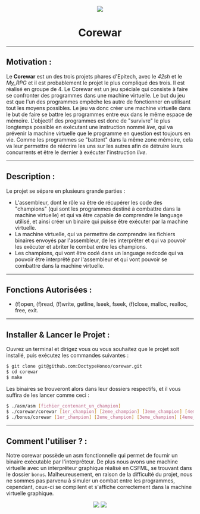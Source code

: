 <p align="center">
  <img src="https://user-images.githubusercontent.com/91092610/174615108-3cec8941-9969-4ee5-aca0-440e9d2becee.png"/>
</p>
<h1 align="center">
   Corewar
</h1>

---

## Motivation : 

Le **Corewar** est un des trois projets phares d'Epitech, avec le *42sh* et le *My_RPG* et il est probablement le projet le plus compliqué des trois. Il est réalisé en groupe de 4.
Le Corewar est un jeu spéciale qui consiste à faire se confronter des programmes dans une machine virtuelle. Le but du jeu est que l'un des programmes empêche les autre de fonctionner en utilisant tout les moyens possibles. 
Le jeu va donc créer une machine virtuelle dans le but de faire se battre les programmes entre eux dans le même espace de mémoire. L'objectif des programmes est donc de "survivre" le plus longtemps possible en exécutant une instruction nommé *live*, qui va prévenir la machine virtuelle que le programme en question est toujours en vie. Comme les programmes se "battent" dans la même zone mémoire, cela va leur permettre de réécrire les uns sur les autres afin de détruire leurs concurrents et être le dernier à exécuter l'instruction *live*.

---

## Description :

Le projet se sépare en plusieurs grande parties : 
- L'assembleur, dont le rôle va être de récupérer les code des "champions" (qui sont les programmes destiné à combattre dans la machine virtuelle) et qui va être capable de comprendre le language utilisé, et ainsi créer un binaire qui puisse être exécuter par la machine virtuelle.
- La machine virtuelle, qui va permettre de comprendre les fichiers binaires envoyés par l'assembleur, de les interprêter et qui va pouvoir les exécuter et abriter le combat entre les champions. 
- Les champions, qui vont être codé dans un language redcode qui va pouvoir être interprêté par l'assembleur et qui vont pouvoir se combattre dans la machine virtuelle.

---

## Fonctions Autorisées : 

- (f)open, (f)read, (f)write, getline, lseek, fseek, (f)close, malloc, realloc, free, exit.

---

## Installer & Lancer le Projet :

Ouvrez un terminal et dirigez vous ou vous souhaitez que le projet soit installé, puis exécutez les commandes suivantes : 
```bash
$ git clone git@github.com:DoctypeHonoo/corewar.git
$ cd corewar
$ make
```
Les binaires se trouveront alors dans leur dossiers respectifs, et il vous suffira de les lancer comme ceci : 
```bash
$ ./asm/asm [fichier_contenant_un_champion]
$ ./corewar/corewar [1er_champion] [2eme_champion] [3eme_champion] [4eme_champion]
$ ./bonus/corewar [1er_champion] [2eme_champion] [3eme_champion] [4eme_champion]
```

---

## Comment l'utiliser ? : 

Notre corewar possède un asm fonctionnelle qui permet de fournir un binaire exécutable par l'interprêteur. De plus nous avons une machine virtuelle avec un interprêteur graphique réalisé en CSFML, se trouvant dans le dossier `bonus`. Malheureusement, en raison de la difficulté du projet, nous ne sommes pas parvenu à simuler un combat entre les programmes, cependant, ceux-ci se compilent et s'affiche correctement dans la machine virtuelle graphique.

<p align="center">
  <img src="https://user-images.githubusercontent.com/91092610/174640132-dc5967b6-4858-4c96-b6c8-2e22589a41d0.png">
  <img src="https://user-images.githubusercontent.com/91092610/174737664-30d9a426-a053-4955-8b2c-6a053b2b0106.png">
</p>
